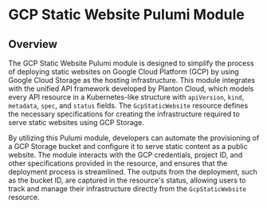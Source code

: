 # GCP Static Website Pulumi Module

## Overview

The GCP Static Website Pulumi module is designed to simplify the process of deploying static websites on Google Cloud Platform (GCP) by using Google Cloud Storage as the hosting infrastructure. This module integrates with the unified API framework developed by Planton Cloud, which models every API resource in a Kubernetes-like structure with `apiVersion`, `kind`, `metadata`, `spec`, and `status` fields. The `GcpStaticWebsite` resource defines the necessary specifications for creating the infrastructure required to serve static websites using GCP Storage.

By utilizing this Pulumi module, developers can automate the provisioning of a GCP Storage bucket and configure it to serve static content as a public website. The module interacts with the GCP credentials, project ID, and other specifications provided in the resource, and ensures that the deployment process is streamlined. The outputs from the deployment, such as the bucket ID, are captured in the resource's status, allowing users to track and manage their infrastructure directly from the `GcpStaticWebsite` resource.
